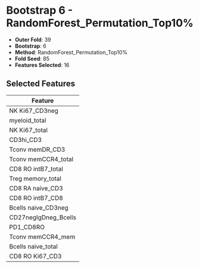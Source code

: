 # Bootstrap 6 - RandomForest_Permutation_Top10%

- **Outer Fold**: 39
- **Bootstrap**: 6
- **Method**: RandomForest_Permutation_Top10%
- **Fold Seed**: 85
- **Features Selected**: 16

## Selected Features

| Feature |
|---------|
| NK Ki67_CD3neg |
| myeloid_total |
| NK Ki67_total |
| CD3hi_CD3 |
| Tconv memDR_CD3 |
| Tconv memCCR4_total |
| CD8 RO intB7_total |
| Treg memory_total |
| CD8 RA naive_CD3 |
| CD8 RO intB7_CD8 |
| Bcells naive_CD3neg |
| CD27negIgDneg_Bcells |
| PD1_CD8RO |
| Tconv memCCR4_mem |
| Bcells naive_total |
| CD8  RO Ki67_CD3 |
